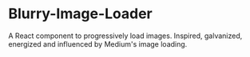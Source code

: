 # Blurry-Image-Loader
A React component to progressively load images. Inspired, galvanized, energized and influenced by Medium's image loading.
